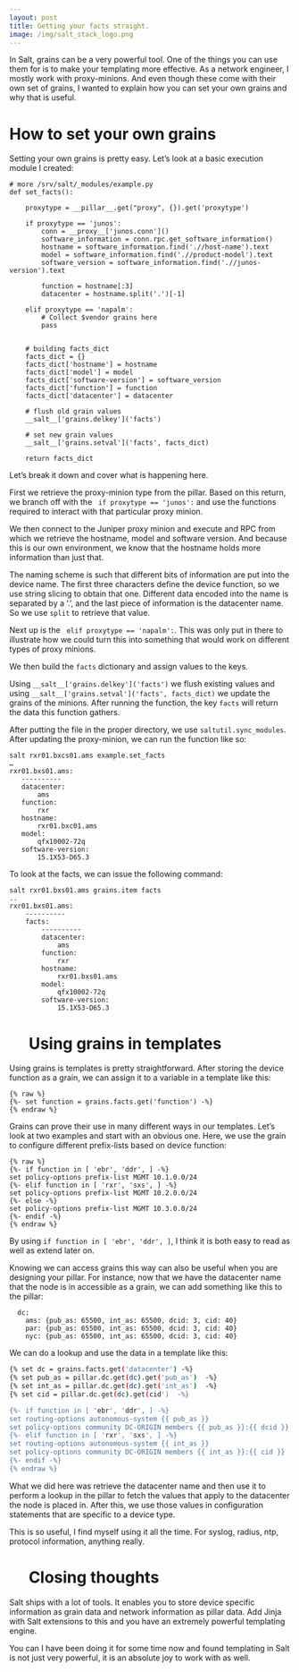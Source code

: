 ```yaml
---
layout: post
title: Getting your facts straight.
image: /img/salt_stack_logo.png
---
```


In Salt, grains can be a very powerful tool. One of the things you can use them for is to make your templating more effective. As a network engineer, I mostly work with proxy-minions. And even though these come with their own set of grains, I wanted to explain how you can set your own grains and why that is useful.

How to set your own grains
==========================

Setting your own grains is pretty easy. Let’s look at a basic execution module I created:
```
# more /srv/salt/_modules/example.py
def set_facts():

    proxytype = __pillar__.get("proxy", {}).get('proxytype')

    if proxytype == 'junos':
        conn = __proxy__['junos.conn']()
        software_information = conn.rpc.get_software_information()
        hostname = software_information.find('.//host-name').text
        model = software_information.find('.//product-model').text
        software_version = software_information.find('.//junos-version').text

        function = hostname[:3]
        datacenter = hostname.split('.')[-1]
    
    elif proxytype == 'napalm':
        # Collect $vendor grains here
        pass


    # building facts_dict
    facts_dict = {}
    facts_dict['hostname'] = hostname
    facts_dict['model'] = model
    facts_dict['software-version'] = software_version
    facts_dict['function'] = function
    facts_dict['datacenter'] = datacenter

    # flush old grain values
    __salt__['grains.delkey']('facts')

    # set new grain values
    __salt__['grains.setval']('facts', facts_dict)

    return facts_dict
```

Let’s break it down and cover what is happening here.

First we retrieve the proxy-minion type from the pillar. Based on this return, we branch off with the ` if proxytype == 'junos':` and use the functions required to interact with that particular proxy minion. 

We then connect to the Juniper proxy minion and execute and RPC from which we retrieve the hostname, model and software version. And because this is our own environment, we know that the hostname holds more information than just that. 

The naming scheme is such that different bits of information are put into the device name. The first three characters define the device function, so we use string slicing to obtain that one. Different data encoded into the name is separated by a ‘.’, and the last piece of information is the datacenter name. So we use `split` to retrieve that value. 

Next up is the ` elif proxytype == 'napalm':`. This was only put in there to illustrate how we could turn this into something that would work on different types of proxy minions.

We then build the `facts` dictionary and assign values to the keys. 

Using `__salt__['grains.delkey']('facts')` we flush existing values and using `__salt__['grains.setval']('facts', facts_dict)` we update the grains of the minions. After running the function, the key `facts` will return the data this function gathers. 

After putting the file in the proper directory, we use `saltutil.sync_modules`. After updating the proxy-minion, we can run the function like so:

 ```
salt rxr01.bxcs01.ams example.set_facts
…
rxr01.bxs01.ams:
    ----------
    datacenter:
        ams
    function:
        rxr
    hostname:
        rxr01.bxc01.ams
    model:
        qfx10002-72q
    software-version:
        15.1X53-D65.3
```

To look at the facts, we can issue the following command:
```
salt rxr01.bxs01.ams grains.item facts 
..
rxr01.bxs01.ams:
    ----------
    facts:
        ----------
        datacenter:
            ams
        function:
            rxr
        hostname:
            rxr01.bxs01.ams
        model:
            qfx10002-72q
        software-version:
            15.1X53-D65.3 
```

 
Using grains in templates
=========================

Using grains is templates is pretty straightforward. After storing the device function as a grain, we can assign it to a variable in a template like this:
```
{% raw %}
{%- set function = grains.facts.get('function') -%}
{% endraw %}
```

Grains can prove their use in many different ways in our templates.  Let’s look at two examples and start with an obvious one. Here, we use the grain to configure different prefix-lists based on device function:
 ```
{% raw %}
{%- if function in [ 'ebr', 'ddr', ] -%}
set policy-options prefix-list MGMT 10.1.0.0/24
{%- elif function in [ 'rxr', 'sxs', ] -%}
set policy-options prefix-list MGMT 10.2.0.0/24
{%- else -%}
set policy-options prefix-list MGMT 10.3.0.0/24
{%- endif -%}
{% endraw %}
```
By using `if function in [ 'ebr', 'ddr', ]`, I think it is both easy to read as well as extend later on.

Knowing we can access grains this way can also be useful when you are designing your pillar. For instance, now that we have the datacenter name that the node is in accessible as a grain, we can add something like this to the pillar:
```
  dc:
    ams: {pub_as: 65500, int_as: 65500, dcid: 3, cid: 40}
    par: {pub_as: 65500, int_as: 65500, dcid: 3, cid: 40}
    nyc: {pub_as: 65500, int_as: 65500, dcid: 3, cid: 40}
```

We can do a lookup and use the data in a template like this:
 ```bash
{% set dc = grains.facts.get('datacenter') -%}
{% set pub_as = pillar.dc.get(dc).get('pub_as')  -%}
{% set int_as = pillar.dc.get(dc).get('int_as')  -%}
{% set cid = pillar.dc.get(dc).get(cid')  -%}

{%- if function in [ 'ebr', 'ddr', ] -%}
set routing-options autonomous-system {{ pub_as }}
set policy-options community DC-ORIGIN members {{ pub_as }}:{{ dcid }}
{%- elif function in [ 'rxr', 'sxs', ] -%}
set routing-options autonomous-system {{ int_as }}
set policy-options community DC-ORIGIN members {{ int_as }}:{{ cid }}
{%- endif -%}
{% endraw %}
```

What we did here was retrieve the datacenter name and then use it to perform a lookup in the pillar to fetch the values that apply to the datacenter the node is placed in. After this, we use those values in configuration statements that are specific to a device type.

This is so useful, I find myself using it all the time. For syslog, radius, ntp, protocol information, anything really. 

 
Closing thoughts
================

Salt ships with a lot of tools. It enables you to store device specific information as grain data and network information as pillar data. Add Jinja with Salt extensions to this and you have an extremely powerful templating engine.

You can I have been doing it for some time now and found templating in Salt is not just very powerful, it is an absolute joy to work with as well.
